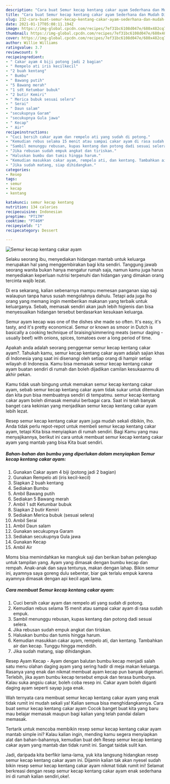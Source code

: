 ```yaml
---
description: "Cara buat Semur kecap kentang cakar ayam Sederhana dan Mudah Dibuat"
title: "Cara buat Semur kecap kentang cakar ayam Sederhana dan Mudah Dibuat"
slug: 232-cara-buat-semur-kecap-kentang-cakar-ayam-sederhana-dan-mudah-dibuat
date: 2021-01-17T05:08:11.194Z
image: https://img-global.cpcdn.com/recipes/7ef31bc6108d047e/680x482cq70/semur-kecap-kentang-cakar-ayam-foto-resep-utama.jpg
thumbnail: https://img-global.cpcdn.com/recipes/7ef31bc6108d047e/680x482cq70/semur-kecap-kentang-cakar-ayam-foto-resep-utama.jpg
cover: https://img-global.cpcdn.com/recipes/7ef31bc6108d047e/680x482cq70/semur-kecap-kentang-cakar-ayam-foto-resep-utama.jpg
author: Willie Williams
ratingvalue: 3.7
reviewcount: 9
recipeingredient:
- " Cakar ayam 4 biji potong jadi 2 bagian"
- " Rempelo ati iris kecilkecil"
- "2 buah kentang"
- " Bumbu"
- " Bawang putih"
- "5 Bawang merah"
- "1 sdt Ketumbar bubuk"
- "2 butir Kemiri"
- " Merica bubuk sesuai selera"
- " Serai"
- " Daun salam"
- "secukupnya Garam"
- "secukupnya Gula jawa"
- " Kecap"
- " Air"
recipeinstructions:
- "Cuci bersih cakar ayam dan rempelo ati yang sudah di potong."
- "Kemudian rebus selama 15 menit atau sampai cakar ayam di rasa sudah empuk."
- "Sambil menunggu rebusan, kupas kentang dan potong dadi sesuai selera."
- "Jika rebusan sudah empuk angkat dan tiriskan."
- "Haluskan bumbu dan tumis hingga harum."
- "Kemudian masukkan cakar ayam, rempelo ati, dan kentang. Tambahkan air dan kecap. Tunggu hingga mendidih."
- "Jika sudah matang, siap dihidangkan."
categories:
- Resep
tags:
- semur
- kecap
- kentang

katakunci: semur kecap kentang 
nutrition: 134 calories
recipecuisine: Indonesian
preptime: "PT17M"
cooktime: "PT46M"
recipeyield: "1"
recipecategory: Dessert

---
```



![Semur kecap kentang cakar ayam](https://img-global.cpcdn.com/recipes/7ef31bc6108d047e/680x482cq70/semur-kecap-kentang-cakar-ayam-foto-resep-utama.jpg)

Selaku seorang ibu, menyediakan hidangan mantab untuk keluarga merupakan hal yang menggembirakan bagi kita sendiri. Tanggung jawab seorang  wanita bukan hanya mengatur rumah saja, namun kamu juga harus menyediakan keperluan nutrisi terpenuhi dan hidangan yang dimakan orang tercinta wajib lezat.

Di era  sekarang, kalian sebenarnya mampu memesan panganan siap saji walaupun tanpa harus susah mengolahnya dahulu. Tetapi ada juga lho orang yang memang ingin memberikan makanan yang terbaik untuk keluarganya. Sebab, memasak sendiri akan jauh lebih higienis dan bisa menyesuaikan hidangan tersebut berdasarkan kesukaan keluarga. 

Semur ayam kecap was one of the dishes she made so often. It&#39;s easy, it&#39;s tasty, and it&#39;s pretty economical. Semur or known as smoor in Dutch is basically a cooking technique of braising/simmering meats (semur daging - usually beef) with onions, spices, tomatoes over a long period of time.

Apakah anda adalah seorang penggemar semur kecap kentang cakar ayam?. Tahukah kamu, semur kecap kentang cakar ayam adalah sajian khas di Indonesia yang saat ini disenangi oleh setiap orang di hampir setiap wilayah di Indonesia. Kamu bisa memasak semur kecap kentang cakar ayam buatan sendiri di rumah dan boleh dijadikan camilan kesukaanmu di akhir pekan.

Kamu tidak usah bingung untuk memakan semur kecap kentang cakar ayam, sebab semur kecap kentang cakar ayam tidak sukar untuk ditemukan dan kita pun bisa membuatnya sendiri di tempatmu. semur kecap kentang cakar ayam boleh dimasak memalui berbagai cara. Saat ini telah banyak banget cara kekinian yang menjadikan semur kecap kentang cakar ayam lebih lezat.

Resep semur kecap kentang cakar ayam juga mudah sekali dibikin, lho. Anda tidak perlu repot-repot untuk membeli semur kecap kentang cakar ayam, tetapi Kita bisa menyiapkan di rumah sendiri. Bagi Kamu yang mau menyajikannya, berikut ini cara untuk membuat semur kecap kentang cakar ayam yang mantab yang bisa Kita buat sendiri.

<!--inarticleads1-->

##### Bahan-bahan dan bumbu yang diperlukan dalam menyiapkan Semur kecap kentang cakar ayam:

1. Gunakan  Cakar ayam 4 biji (potong jadi 2 bagian)
1. Gunakan  Rempelo ati (iris kecil-kecil)
1. Siapkan 2 buah kentang
1. Sediakan  Bumbu
1. Ambil  Bawang putih
1. Sediakan 5 Bawang merah
1. Ambil 1 sdt Ketumbar bubuk
1. Siapkan 2 butir Kemiri
1. Sediakan  Merica bubuk (sesuai selera)
1. Ambil  Serai
1. Ambil  Daun salam
1. Gunakan secukupnya Garam
1. Sediakan secukupnya Gula jawa
1. Gunakan  Kecap
1. Ambil  Air


Moms bisa memindahkan ke mangkuk saji dan berikan bahan pelengkap untuk tampilan yang. Ayam yang dimasak dengan bumbu kecap dan rempah. Anak-anak dan saya tentunya, makan dengan lahap. Bikin semur ini, ayamnya saya goreng dulu sebentar, biar gak terlalu empuk karena ayamnya dimasak dengan api kecil agak lama. 

<!--inarticleads2-->

##### Cara membuat Semur kecap kentang cakar ayam:

1. Cuci bersih cakar ayam dan rempelo ati yang sudah di potong.
1. Kemudian rebus selama 15 menit atau sampai cakar ayam di rasa sudah empuk.
1. Sambil menunggu rebusan, kupas kentang dan potong dadi sesuai selera.
1. Jika rebusan sudah empuk angkat dan tiriskan.
1. Haluskan bumbu dan tumis hingga harum.
1. Kemudian masukkan cakar ayam, rempelo ati, dan kentang. Tambahkan air dan kecap. Tunggu hingga mendidih.
1. Jika sudah matang, siap dihidangkan.


Resep Ayam Kecap - Ayam dengan balutan bumbu kecap menjadi salah satu menu olahan daging ayam yang sering hadir di meja makan keluarga. Rasanya yang enak dan nikmat membuat ayam kecap pun banyak digemari. Terlebih, jika ayam bumbu kecap tersebut empuk dan terasa bumbunya. Kalau suka angsiu cakar, boleh coba resep ini. Cakar ayam boleh diganti daging ayam seperti sayap juga enak. 

Wah ternyata cara membuat semur kecap kentang cakar ayam yang enak tidak rumit ini mudah sekali ya! Kalian semua bisa menghidangkannya. Cara buat semur kecap kentang cakar ayam Cocok banget buat kita yang baru mau belajar memasak maupun bagi kalian yang telah pandai dalam memasak.

Tertarik untuk mencoba membikin resep semur kecap kentang cakar ayam mantab simple ini? Kalau kalian ingin, mending kamu segera menyiapkan alat dan bahan-bahannya, kemudian buat deh Resep semur kecap kentang cakar ayam yang mantab dan tidak rumit ini. Sangat taidak sulit kan. 

Jadi, daripada kita berfikir lama-lama, yuk kita langsung hidangkan resep semur kecap kentang cakar ayam ini. Dijamin kalian tak akan nyesel sudah bikin resep semur kecap kentang cakar ayam nikmat tidak rumit ini! Selamat berkreasi dengan resep semur kecap kentang cakar ayam enak sederhana ini di rumah kalian sendiri,oke!.

